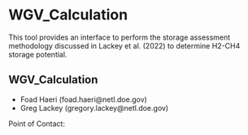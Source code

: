 # WGV_Calculation
This tool provides an interface to perform the storage assessment methodology discussed in Lackey et al. (2022) to determine H2-CH4 storage potential.


## WGV_Calculation
<ul>
  <li>Foad Haeri (foad.haeri@netl.doe.gov)</li>
  <li>Greg Lackey (gregory.lackey@netl.doe.gov)</li>
</ul>

Point of Contact:

